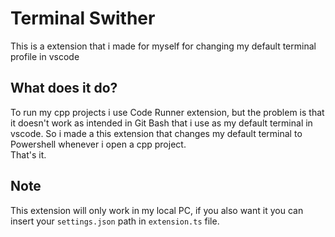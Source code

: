 # Terminal Swither

This is a extension that i made for myself for changing my default terminal profile in vscode

## What does it do?

To run my cpp projects i use Code Runner extension, but the problem is that it doesn't work as intended in Git Bash that i use as my default terminal in vscode. So i made a this extension that changes my default terminal to Powershell whenever i open a cpp project.\
That's it.

## Note

This extension will only work in my local PC, if you also want it you can insert your `settings.json` path in `extension.ts` file.
